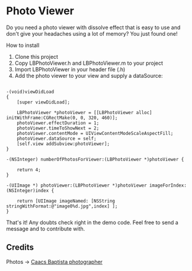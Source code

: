 Photo Viewer
============

Do you need a photo viewer with dissolve effect that is easy to use and don't give your headaches using a lot of memory? You just found one!

How to install

1.	Clone this project
2.	Copy LBPhotoViewer.h and LBPhotoViewer.m to your project
3.	Import LBPhotoViewer in your header file (.h)
4.	Add the photo viewer to your view and supply a dataSource:

```objc

-(void)viewDidLoad
{
    [super viewDidLoad];
    
    LBPhotoViewer *photoViewer = [[LBPhotoViewer alloc] initWithFrame:CGRectMake(0, 0, 320, 460)];
    photoViewer.effectDuration = 1;
    photoViewer.timeToShowNext = 2;
    photoViewer.contentMode = UIViewContentModeScaleAspectFill;
    photoViewer.dataSource = self;
    [self.view addSubview:photoViewer];
}
	
-(NSInteger) numberOfPhotosForViewer:(LBPhotoViewer *)photoViewer {

	return 4;
}

-(UIImage *) photoViewer:(LBPhotoViewer *)photoViewer imageForIndex:(NSInteger)index {

	return [UIImage imageNamed: [NSString stringWithFormat:@"image0%d.jpg",index] ];  
}
```
		
That's it!
Any doubts check right in the demo code. Feel free to send a message and to contribute with.

Credits
-------------

Photos -> [Caacs Baptista photographer](https://www.facebook.com/media/set/?set=a.255250534496865.65286.100000357615433&type=3)